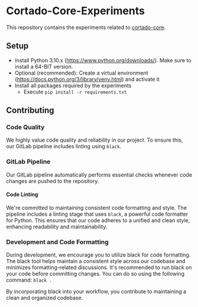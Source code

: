 # Cortado-Core-Experiments

This repository contains the experiments related to [cortado-core](https://github.com/cortado-tool/cortado-core).

## Setup
* Install Python 3.10.x (https://www.python.org/downloads/). Make sure to install a 64-BIT version.
* Optional (recommended): Create a virtual environment (https://docs.python.org/3/library/venv.html) and activate it
* Install all packages required by the experiments
  * Execute `pip install -r requirements.txt`

## Contributing

### Code Quality

We highly value code quality and reliability in our project. To ensure this, our GitLab pipeline includes linting using `black`.

### GitLab Pipeline

Our GitLab pipeline automatically performs essential checks whenever code changes are pushed to the repository.

#### Code Linting

We're committed to maintaining consistent code formatting and style. The pipeline includes a linting stage that uses `black`, a powerful code formatter for Python. This ensures that our code adheres to a unified and clean style, enhancing readability and maintainability.

### Development and Code Formatting
During development, we encourage you to utilize black for code formatting. The black tool helps maintain a consistent style across our codebase and minimizes formatting-related discussions. It's recommended to run black on your code before committing changes. You can do so using the following command:
`black .`

By incorporating black into your workflow, you contribute to maintaining a clean and organized codebase.